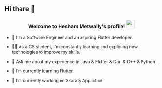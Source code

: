## Hi there 👋
<h3 align="center">
  Welcome to Hesham Metwally's profile!
  <img src="https://media.giphy.com/media/hvRJCLFzcasrR4ia7z/giphy.gif" width="28">
</h3>

- 🏢 I'm a Software Engineer and an aspiring Flutter developer.

- 👨‍💻 As a CS student, I'm constantly learning and exploring new technologies to improve my skills.

- 💬 Ask me about my experience in Java & Flutter & Dart & C++ & Python .

- 🌱 I’m currently learning Flutter.

- 🔭 I’m currently working on 3karaty Appliction.

<!--
**itchoh/itchoh** is a ✨ _special_ ✨ repository because its `README.md` (this file) appears on your GitHub profile.

Here are some ideas to get you started:

- 🔭 I’m currently working on ...
- 🌱 I’m currently learning ...
- 👯 I’m looking to collaborate on ...
- 🤔 I’m looking for help with ...
- 💬 Ask me about ...
- 📫 How to reach me: ...
- 😄 Pronouns: ...
- ⚡ Fun fact: ...
-->
